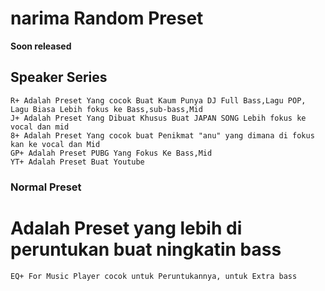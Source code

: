 # narima Random Preset 
__Soon released__

## Speaker Series
```
R+ Adalah Preset Yang cocok Buat Kaum Punya DJ Full Bass,Lagu POP, Lagu Biasa Lebih fokus ke Bass,sub-bass,Mid
J+ Adalah Preset Yang Dibuat Khusus Buat JAPAN SONG Lebih fokus ke vocal dan mid
8+ Adalah Preset Yang cocok buat Penikmat "anu" yang dimana di fokus kan ke vocal dan Mid
GP+ Adalah Preset PUBG Yang Fokus Ke Bass,Mid
YT+ Adalah Preset Buat Youtube 
```

### Normal Preset

# Adalah Preset yang lebih di peruntukan buat ningkatin bass

```
EQ+ For Music Player cocok untuk Peruntukannya, untuk Extra bass 
```

